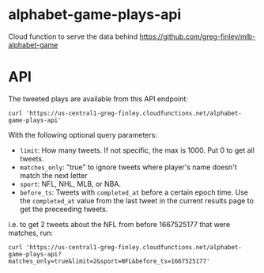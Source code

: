 # alphabet-game-plays-api

Cloud function to serve the data behind https://github.com/greg-finley/mlb-alphabet-game

# API

The tweeted plays are available from this API endpoint:

```shell
curl 'https://us-central1-greg-finley.cloudfunctions.net/alphabet-game-plays-api'
```

With the following optional query parameters:

- `limit`: How many tweets. If not specific, the max is 1000. Put 0 to get all tweets.
- `matches_only`: "true" to ignore tweets where player's name doesn't match the next letter
- `sport`: NFL, NHL, MLB, or NBA.
- `before_ts`: Tweets with `completed_at` before a certain epoch time. Use the `completed_at` value from the last tweet in the current results page to get the preceeding tweets.

i.e. to get 2 tweets about the NFL from before 1667525177 that were matches, run:

```shell
curl 'https://us-central1-greg-finley.cloudfunctions.net/alphabet-game-plays-api?matches_only=true&limit=2&sport=NFL&before_ts=1667525177'
```
